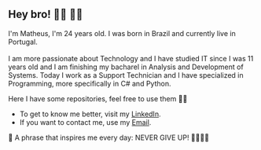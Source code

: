 ## Hey bro! 🤘🏽 🤙🏽

I'm Matheus, I'm 24 years old. I was born in Brazil and currently live in Portugal.<br /><br /> I am more passionate about Technology and I have studied IT since I was 11 years old and I am finishing my bacharel in Analysis and Development of Systems.
Today I work as a Support Technician and I have specialized in Programming, more specifically in C# and Python.

Here I have some repositories, feel free to use them ✍🏽

- To get to know me better, visit my [LinkedIn](https://www.linkedin.com/in/mtheusrd).
- If you want to contact me, use my [Email](mailto:mtheusrd1@gmail.com).

💬 A phrase that inspires me every day: NEVER GIVE UP! 🤜🏽🤛🏽
